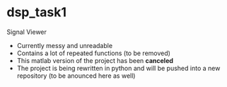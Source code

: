 # dsp_task1
Signal Viewer


* Currently messy and unreadable
* Contains a lot of repeated functions (to be removed)
* This matlab version of the project has been **canceled** 
* The project is being rewritten in python and will be pushed into a new repository (to be anounced here as well)
